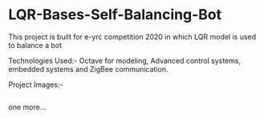 # LQR-Bases-Self-Balancing-Bot
This project is built for e-yrc competition 2020 in which LQR model is used to balance a bot

Technologies Used:- Octave for modeling, Advanced control systems, embedded systems and ZigBee communication.

Project Images:-

![]()

one more...

![]()